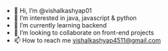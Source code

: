 - 👋 Hi, I’m @vishalkashyap01
- 👀 I’m interested in java, javascript & python 
- 🌱 I’m currently learning backend
- 💞️ I’m looking to collaborate on front-end projects
- 📫 How to reach me vishalkashyap4511@gmail.com

<!---
vishalkashyap01/vishalkashyap01 is a ✨ special ✨ repository because its `README.md` (this file) appears on your GitHub profile.
You can click the Preview link to take a look at your changes.
--->
